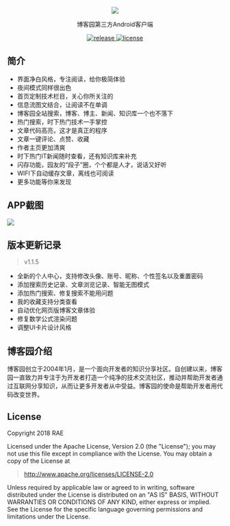 <p align="center">
 <img src="https://pp.myapp.com/ma_icon/0/icon_52516848_1519986906/128" />
</p>
<p align="center">
博客园第三方Android客户端
</p>
<p align="center">
  <a href="https://sj.qq.com/myapp/detail.htm?apkName=com.rae.cnblogs">
    <img src="https://img.shields.io/badge/download-v1.1.5-brightgreen.svg" alt="release">
  </a>
  <a href="https://github.com/raedev/android-cnblogs/blob/master/LICENSE">
    <img src="https://img.shields.io/hexpm/l/plug.svg" alt="license">
  </a>
</p>

## 简介

- 界面净白风格，专注阅读，给你极简体验
- 夜间模式同样很出色
- 首页定制技术栏目，关心你所关注的
- 信息流图文结合，让阅读不在单调
- 博客园全站搜索，博客、博主、新闻、知识库一个也不落下
- 热门搜索，时下热门技术一手掌控
- 文章代码高亮，这才是真正的程序
- 文章一键评论、点赞、收藏
- 作者主页更加清爽
- 时下热门IT新闻随时查看，还有知识库来补充
- 闪存功能，园友的“段子”圈，个个都是人才，说话又好听
- WIFI下自动缓存文章，离线也可阅读
- 更多功能等你来发现

## APP截图

![](https://github.com/raee/android-cnblogs/blob/master/guide.jpg)

## 版本更新记录

> v1.1.5

- 全新的个人中心，支持修改头像、账号、昵称、个性签名以及重置密码
- 添加搜索历史记录、文章浏览记录、智能无图模式
- 添加热门搜索、修复搜索不能用问题
- 我的收藏支持分类查看
- 自动优化网页版博客文章体验
- 修复数学公式渲染问题
- 调整UI卡片设计风格


## 博客园介绍

博客园创立于2004年1月，是一个面向开发者的知识分享社区。自创建以来，博客园一直致力并专注于为开发者打造一个纯净的技术交流社区，推动并帮助开发者通过互联网分享知识，从而让更多开发者从中受益。博客园的使命是帮助开发者用代码改变世界。


## License

Copyright 2018 RAE

Licensed under the Apache License, Version 2.0 (the "License");
you may not use this file except in compliance with the License.
You may obtain a copy of the License at

> http://www.apache.org/licenses/LICENSE-2.0

Unless required by applicable law or agreed to in writing, software
distributed under the License is distributed on an "AS IS" BASIS,
WITHOUT WARRANTIES OR CONDITIONS OF ANY KIND, either express or implied.
See the License for the specific language governing permissions and
limitations under the License.
